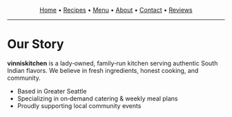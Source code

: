 <link rel="stylesheet" href="/assets/css/custom.css">
<p align="center">
  <a href="{{ '/' | relative_url }}">Home</a> •
  <a href="{{ '/recipes/' | relative_url }}">Recipes</a> •
  <a href="{{ '/menu/' | relative_url }}">Menu</a> •
  <a href="{{ '/about/' | relative_url }}">About</a> •
  <a href="{{ '/contact/' | relative_url }}">Contact</a> •
  <a href="https://g.page/r/" target="_blank" rel="noopener">Reviews</a>
</p>

<hr/>

# Our Story

**vinniskitchen** is a lady‑owned, family‑run kitchen serving authentic South Indian flavors.
We believe in fresh ingredients, honest cooking, and community.

- Based in Greater Seattle
- Specializing in on‑demand catering & weekly meal plans
- Proudly supporting local community events


